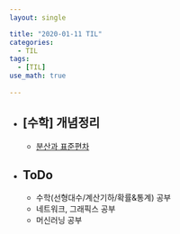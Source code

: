 ```yaml
---
layout: single

title: "2020-01-11 TIL"
categories:
  - TIL
tags:
  - [TIL]
use_math: true
 
---
```




- ## [수학] 개념정리

  - [분산과 표준편차](/math/Variance-Deviation)
  



- ## ToDo

  - 수학(선형대수/계산기하/확률&통계) 공부
  - 네트워크, 그래픽스 공부
  - 머신러닝 공부
